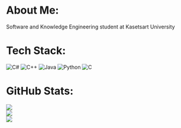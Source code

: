 # About Me:
Software and Knowledge Engineering student at Kasetsart University

# Tech Stack:
![C#](https://img.shields.io/badge/c%23-%23239120.svg?style=flat&logo=c-sharp&logoColor=white) ![C++](https://img.shields.io/badge/c++-%2300599C.svg?style=flat&logo=c%2B%2B&logoColor=white) ![Java](https://img.shields.io/badge/java-%23ED8B00.svg?style=flat&logo=java&logoColor=white) ![Python](https://img.shields.io/badge/python-3670A0?style=flat&logo=python&logoColor=ffdd54) ![C](https://img.shields.io/badge/c-%2300599C.svg?style=flat&logo=c&logoColor=white)
# GitHub Stats:
![](https://github-readme-stats.vercel.app/api?username=D7NAMITE&theme=blueberry&hide_border=true&include_all_commits=false&count_private=false)<br/>
![](https://github-readme-streak-stats.herokuapp.com/?user=D7NAMITE&theme=blueberry&hide_border=true)<br/>
![](https://github-readme-stats.vercel.app/api/top-langs/?username=D7NAMITE&theme=blueberry&hide_border=true&include_all_commits=false&count_private=false&layout=compact)

<!-- Proudly created with GPRM ( https://gprm.itsvg.in ) -->
